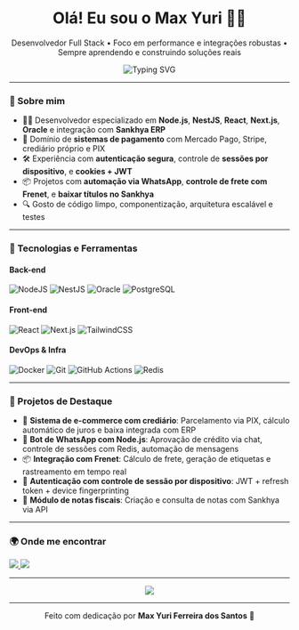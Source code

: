 <h1 align="center">Olá! Eu sou o Max Yuri 👨‍💻</h1>
<p align="center">
  Desenvolvedor Full Stack • Foco em performance e integrações robustas • Sempre aprendendo e construindo soluções reais
</p>

<p align="center">
  <img src="https://readme-typing-svg.demolab.com?font=Fira+Code&weight=500&size=24&pause=1000&color=00DC82&center=true&vCenter=true&multiline=true&width=700&height=70&lines=Node.js+%7C+NestJS+%7C+React+%7C+Next.js+%7C+Oracle" alt="Typing SVG" />
</p>

---

### 🚀 Sobre mim

- 👨‍💻 Desenvolvedor especializado em **Node.js**, **NestJS**, **React**, **Next.js**, **Oracle** e integração com **Sankhya ERP**
- 💸 Domínio de **sistemas de pagamento** com Mercado Pago, Stripe, crediário próprio e PIX
- 🛠️ Experiência com **autenticação segura**, controle de **sessões por dispositivo**, e **cookies + JWT**
- 📦 Projetos com **automação via WhatsApp**, **controle de frete com Frenet**, e **baixar títulos no Sankhya**
- 🔍 Gosto de código limpo, componentização, arquitetura escalável e testes

---

### 💼 Tecnologias e Ferramentas

#### Back-end
![NodeJS](https://img.shields.io/badge/Node.js-339933?style=for-the-badge&logo=node.js&logoColor=white)
![NestJS](https://img.shields.io/badge/NestJS-E0234E?style=for-the-badge&logo=nestjs&logoColor=white)
![Oracle](https://img.shields.io/badge/Oracle-F80000?style=for-the-badge&logo=oracle&logoColor=white)
![PostgreSQL](https://img.shields.io/badge/PostgreSQL-4169E1?style=for-the-badge&logo=postgresql&logoColor=white)

#### Front-end
![React](https://img.shields.io/badge/React-20232a?style=for-the-badge&logo=react&logoColor=61DAFB)
![Next.js](https://img.shields.io/badge/Next.js-000000?style=for-the-badge&logo=next.js&logoColor=white)
![TailwindCSS](https://img.shields.io/badge/TailwindCSS-06B6D4?style=for-the-badge&logo=tailwindcss&logoColor=white)

#### DevOps & Infra
![Docker](https://img.shields.io/badge/Docker-2496ED?style=for-the-badge&logo=docker&logoColor=white)
![Git](https://img.shields.io/badge/Git-F05032?style=for-the-badge&logo=git&logoColor=white)
![GitHub Actions](https://img.shields.io/badge/GitHub%20Actions-2088FF?style=for-the-badge&logo=github-actions&logoColor=white)
![Redis](https://img.shields.io/badge/Redis-DC382D?style=for-the-badge&logo=redis&logoColor=white)

---

### 🧠 Projetos de Destaque

- 🛒 **Sistema de e-commerce com crediário**: Parcelamento via PIX, cálculo automático de juros e baixa integrada com ERP
- 📲 **Bot de WhatsApp com Node.js**: Aprovação de crédito via chat, controle de sessões com Redis, automação de mensagens
- 📦 **Integração com Frenet**: Cálculo de frete, geração de etiquetas e rastreamento em tempo real
- 🔐 **Autenticação com controle de sessão por dispositivo**: JWT + refresh token + device fingerprinting
- 🧾 **Módulo de notas fiscais**: Criação e consulta de notas com Sankhya via API

---

### 🌍 Onde me encontrar

<p align="left">
  <a href="https://www.linkedin.com/in/maxyuri" target="_blank">
    <img src="https://img.shields.io/badge/-LinkedIn-0077B5?style=flat-square&logo=Linkedin&logoColor=white" />
  </a>
  <a href="mailto:maxyurif@gmail.com">
    <img src="https://img.shields.io/badge/-Email-D14836?style=flat-square&logo=Gmail&logoColor=white" />
  </a>
</p>

---

<p align="center">
  <img src="https://github-readme-stats.vercel.app/api?username=maxyuri99&show_icons=true&theme=radical&hide=stars" />
</p>

---

<p align="center">
  Feito com dedicação por <strong>Max Yuri Ferreira dos Santos</strong> 🤘
</p>

